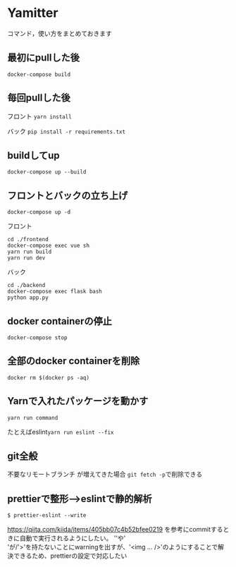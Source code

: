 # Yamitter
コマンド，使い方をまとめておきます

## 最初にpullした後
`docker-compose build`
## 毎回pullした後
フロント
`yarn install`

バック
`pip install -r requirements.txt`

## buildしてup
`docker-compose up --build`

## フロントとバックの立ち上げ
```
docker-compose up -d
```
フロント
```
cd ./frontend
docker-compose exec vue sh
yarn run build
yarn run dev
```
バック
```
cd ./backend
docker-compose exec flask bash
python app.py
```
## docker containerの停止
`docker-compose stop`

## 全部のdocker containerを削除
`docker rm $(docker ps -aq)`

## Yarnで入れたパッケージを動かす
`yarn run command`

たとえばeslint`yarn run eslint --fix`

## git全般
不要なリモートブランチ が増えてきた場合
`git fetch -p`で削除できる

## prettierで整形-->eslintで静的解析
```
$ prettier-eslint --write
```
https://qiita.com/kiida/items/405bb07c4b52bfee0219 を参考にcommitするときに自動で実行されるようにしたい。
'<img>'や'<br>'が/'>'を持たないことにwarningを出すが、'<img ... />'のようにすることで解決できるため、prettierの設定で対応したい